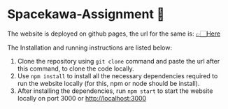 # Spacekawa-Assignment 📝

The website is deployed on github pages, the url for the same is: [👉🏻Here](https://harshmalviya.github.io/spacekawa-assignment/ "👉🏻Here")

The Installation and running instructions are listed below:
1. Clone the repository using `git clone` command and  paste the url after this command, to clone the code locally.
2.  Use `npm install` to install all the necessary dependencies required to run the website locally (for this, npm or node should be install).
3.  After installing the dependencies, run `npm start` to start the website locally on port 3000 or [http://localhost:3000](http://localhost:3000) 
